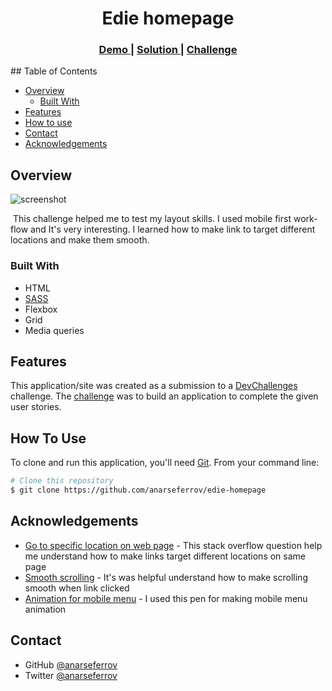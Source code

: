 <h1 align="center">Edie homepage</h1>


<div align="center">
  <h3>
    <a href="https://edie-homepage-anarseferov.vercel.app/">
      Demo
    </a>
    <span> | </span>
    <a href="https://devchallenges.io/solutions/2HPm8dDXkDIhupU4XuiA">
      Solution
    </a>
    <span> | </span>
    <a href="https://devchallenges.io/challenges/xobQBuf8zWWmiYMIAZe0">
      Challenge
    </a>
  </h3>
</div>
## Table of Contents

- [Overview](#overview)
  - [Built With](#built-with)
- [Features](#features)
- [How to use](#how-to-use)
- [Contact](#contact)
- [Acknowledgements](#acknowledgements)

## Overview

![screenshot](./images/screencapture.png)

​	This challenge helped me to test my layout skills. I used mobile first work-flow and It's very interesting. I learned how to make link to target different locations and make them smooth.

### Built With

- HTML
- [SASS](https://sass-lang.com/)
- Flexbox
- Grid
- Media queries

## Features

This application/site was created as a submission to a [DevChallenges](https://devchallenges.io/challenges) challenge. The [challenge](https://devchallenges.io/challenges/xobQBuf8zWWmiYMIAZe0) was to build an application to complete the given user stories.

## How To Use

To clone and run this application, you'll need [Git](https://git-scm.com). From your command line:

```bash
# Clone this repository
$ git clone https://github.com/anarseferrov/edie-homepage
```

## Acknowledgements

- [Go to specific location on web page](https://stackoverflow.com/questions/37706383/go-to-a-specific-location-on-web-page-when-clicking-a-button) - This stack overflow question help me understand how to make links target different locations on same page
- [Smooth scrolling](https://stackoverflow.com/questions/62098093/scroll-behaviour-smooth-not-working-at-all) - It's was helpful understand how to make scrolling smooth when link clicked
- [Animation for mobile menu](https://codepen.io/bradtraversy/pen/vMGBjQ) - I used this pen for making mobile menu animation

## Contact

- GitHub [@anarseferrov](https://github.com/anarseferrov)
- Twitter [@anarseferrov](https://twitter.com/anarseferrov)
